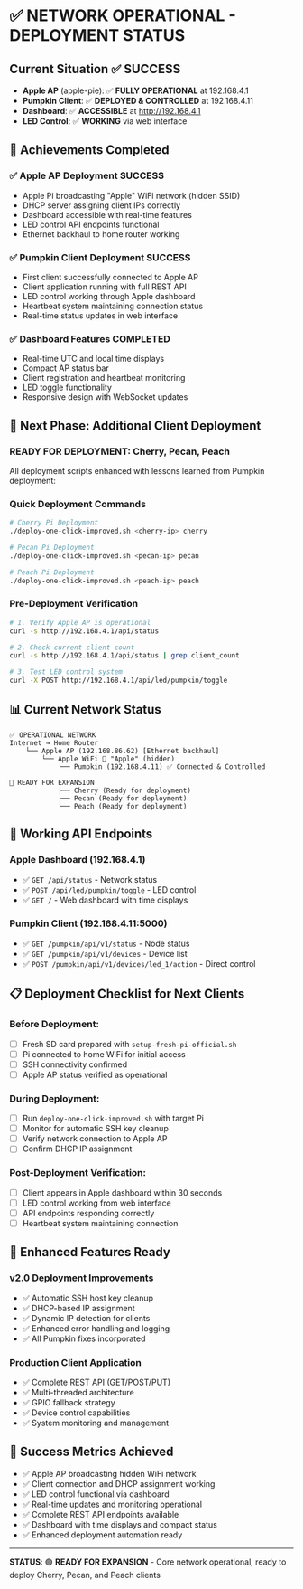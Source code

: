 # ✅ NETWORK OPERATIONAL - DEPLOYMENT STATUS

## Current Situation ✅ SUCCESS

- **Apple AP** (apple-pie): ✅ **FULLY OPERATIONAL** at 192.168.4.1
- **Pumpkin Client**: ✅ **DEPLOYED & CONTROLLED** at 192.168.4.11
- **Dashboard**: ✅ **ACCESSIBLE** at http://192.168.4.1
- **LED Control**: ✅ **WORKING** via web interface

## 🎉 Achievements Completed

### ✅ Apple AP Deployment SUCCESS
- Apple Pi broadcasting "Apple" WiFi network (hidden SSID)
- DHCP server assigning client IPs correctly
- Dashboard accessible with real-time features
- LED control API endpoints functional
- Ethernet backhaul to home router working

### ✅ Pumpkin Client Deployment SUCCESS  
- First client successfully connected to Apple AP
- Client application running with full REST API
- LED control working through Apple dashboard
- Heartbeat system maintaining connection status
- Real-time status updates in web interface

### ✅ Dashboard Features COMPLETED
- Real-time UTC and local time displays
- Compact AP status bar
- Client registration and heartbeat monitoring
- LED toggle functionality
- Responsive design with WebSocket updates

## 🚀 Next Phase: Additional Client Deployment

### READY FOR DEPLOYMENT: Cherry, Pecan, Peach

All deployment scripts enhanced with lessons learned from Pumpkin deployment:

### Quick Deployment Commands

```bash
# Cherry Pi Deployment
./deploy-one-click-improved.sh <cherry-ip> cherry

# Pecan Pi Deployment  
./deploy-one-click-improved.sh <pecan-ip> pecan

# Peach Pi Deployment
./deploy-one-click-improved.sh <peach-ip> peach
```

### Pre-Deployment Verification

```bash
# 1. Verify Apple AP is operational
curl -s http://192.168.4.1/api/status

# 2. Check current client count
curl -s http://192.168.4.1/api/status | grep client_count

# 3. Test LED control system
curl -X POST http://192.168.4.1/api/led/pumpkin/toggle
```

## 📊 Current Network Status

```text
✅ OPERATIONAL NETWORK
Internet → Home Router
    └── Apple AP (192.168.86.62) [Ethernet backhaul]
        └── Apple WiFi 📡 "Apple" (hidden)
            └── Pumpkin (192.168.4.11) ✅ Connected & Controlled
            
🔄 READY FOR EXPANSION
            ├── Cherry (Ready for deployment)
            ├── Pecan (Ready for deployment)  
            └── Peach (Ready for deployment)
```

## 🧪 Working API Endpoints

### Apple Dashboard (192.168.4.1)
- ✅ `GET /api/status` - Network status
- ✅ `POST /api/led/pumpkin/toggle` - LED control
- ✅ `GET /` - Web dashboard with time displays

### Pumpkin Client (192.168.4.11:5000)
- ✅ `GET /pumpkin/api/v1/status` - Node status
- ✅ `GET /pumpkin/api/v1/devices` - Device list
- ✅ `POST /pumpkin/api/v1/devices/led_1/action` - Direct control

## 📋 Deployment Checklist for Next Clients

### Before Deployment:
- [ ] Fresh SD card prepared with `setup-fresh-pi-official.sh`
- [ ] Pi connected to home WiFi for initial access
- [ ] SSH connectivity confirmed
- [ ] Apple AP status verified as operational

### During Deployment:
- [ ] Run `deploy-one-click-improved.sh` with target Pi
- [ ] Monitor for automatic SSH key cleanup
- [ ] Verify network connection to Apple AP
- [ ] Confirm DHCP IP assignment

### Post-Deployment Verification:
- [ ] Client appears in Apple dashboard within 30 seconds
- [ ] LED control working from web interface
- [ ] API endpoints responding correctly
- [ ] Heartbeat system maintaining connection

## 🔧 Enhanced Features Ready

### v2.0 Deployment Improvements
- ✅ Automatic SSH host key cleanup
- ✅ DHCP-based IP assignment 
- ✅ Dynamic IP detection for clients
- ✅ Enhanced error handling and logging
- ✅ All Pumpkin fixes incorporated

### Production Client Application
- ✅ Complete REST API (GET/POST/PUT)
- ✅ Multi-threaded architecture
- ✅ GPIO fallback strategy
- ✅ Device control capabilities
- ✅ System monitoring and management

## 🎯 Success Metrics Achieved

- ✅ Apple AP broadcasting hidden WiFi network
- ✅ Client connection and DHCP assignment working
- ✅ LED control functional via dashboard
- ✅ Real-time updates and monitoring operational
- ✅ Complete REST API endpoints available
- ✅ Dashboard with time displays and compact status
- ✅ Enhanced deployment automation ready

---

**STATUS**: 🟢 **READY FOR EXPANSION** - Core network operational, ready to deploy Cherry, Pecan, and Peach clients
